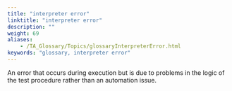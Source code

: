 ```yaml
--- 
title: "interpreter error"
linktitle: "interpreter error"
description: ""
weight: 69
aliases: 
    - /TA_Glossary/Topics/glossaryInterpreterError.html
keywords: "glossary, interpreter error"
---
```


An error that occurs during execution but is due to problems in the logic of the test procedure rather than an automation issue.

